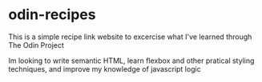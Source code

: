 # odin-recipes

This is a simple recipe link website to excercise what I've learned through The Odin Project

Im looking to write semantic HTML, learn flexbox and other pratical styling techniques, and improve my knowledge of javascript logic
